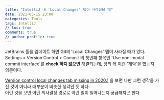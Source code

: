 ```yaml
---
title: "IntelliJ 내 'Local Changes' 탭이 사라졌을 때"
date: 2021-05-15 23:00
categories: Tools
tags: IntelliJ
// toc: true  
comments: true
// author_profile: true
---
```


JetBrains 툴을 업데이트 하면 Git의 'Local Changes' 탭이 사라질 때가 있다.  
Settings > Version Control > Commit 의 첫번째 항목인 'Use non-modal commit interface'를 **check 하지 않으면** 해결되는데, 당최 왜 이런 '개악'을 했는지 의문이다.

[Version control local changes tab missing in 2020.1](https://intellij-support.jetbrains.com/hc/en-us/community/posts/360008229959-Version-control-local-changes-tab-missing-in-2020-1) 을 보면 나만 그런 생각을 가진 것이 아니라 대부분이 비슷한 생각인 듯 하다.  
이런 것을 보면 어떤 의사결정 경로로 이런 일이 일어나는지 궁금해지곤 한다.
